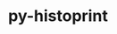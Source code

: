 ---
title: "py-histoprint"
layout: cache
categories: [package, develop]
meta: {"versions": ["2.4.0", "2.6.0"], "compilers": ["gcc@=11.4.0"], "oss": ["ubuntu22.04"], "platforms": ["linux"], "targets": ["x86_64_v3"], "stacks": ["hep", "root"], "num_specs": 8, "num_specs_by_stack": {"hep": 8, "root": 8}}
spec_details: [{"hash": "v3grnqujrutsibjktbjll6w55lhk2lzg", "compiler": "gcc@=11.4.0", "versions": ["2.6.0"], "os": "ubuntu22.04", "platform": "linux", "target": "x86_64_v3", "variants": ["build_system=python_pip"], "stacks": ["hep", "root"], "size": "-", "tarball": "https://binaries.spack.io/develop/build_cache/linux-ubuntu22.04-x86_64_v3/gcc-11.4.0/py-histoprint-2.6.0/linux-ubuntu22.04-x86_64_v3-gcc-11.4.0-py-histoprint-2.6.0-v3grnqujrutsibjktbjll6w55lhk2lzg.spack"}, {"hash": "6lrmqkou4snknl2nue6g4hluycfgbxmt", "compiler": "gcc@=11.4.0", "versions": ["2.6.0"], "os": "ubuntu22.04", "platform": "linux", "target": "x86_64_v3", "variants": ["build_system=python_pip"], "stacks": ["hep", "root"], "size": "-", "tarball": "https://binaries.spack.io/develop/build_cache/linux-ubuntu22.04-x86_64_v3/gcc-11.4.0/py-histoprint-2.6.0/linux-ubuntu22.04-x86_64_v3-gcc-11.4.0-py-histoprint-2.6.0-6lrmqkou4snknl2nue6g4hluycfgbxmt.spack"}, {"hash": "tadl2v7aefha5rfbruktdmft5qelie5u", "compiler": "gcc@=11.4.0", "versions": ["2.6.0"], "os": "ubuntu22.04", "platform": "linux", "target": "x86_64_v3", "variants": ["build_system=python_pip"], "stacks": ["hep", "root"], "size": "-", "tarball": "https://binaries.spack.io/develop/build_cache/linux-ubuntu22.04-x86_64_v3/gcc-11.4.0/py-histoprint-2.6.0/linux-ubuntu22.04-x86_64_v3-gcc-11.4.0-py-histoprint-2.6.0-tadl2v7aefha5rfbruktdmft5qelie5u.spack"}, {"hash": "7mgv5mgl2iylnpazf3yyt5dpd3u2h56k", "compiler": "gcc@=11.4.0", "versions": ["2.6.0"], "os": "ubuntu22.04", "platform": "linux", "target": "x86_64_v3", "variants": ["build_system=python_pip"], "stacks": ["hep", "root"], "size": "-", "tarball": "https://binaries.spack.io/develop/build_cache/linux-ubuntu22.04-x86_64_v3/gcc-11.4.0/py-histoprint-2.6.0/linux-ubuntu22.04-x86_64_v3-gcc-11.4.0-py-histoprint-2.6.0-7mgv5mgl2iylnpazf3yyt5dpd3u2h56k.spack"}, {"hash": "dd666jetchfltpkw7y63zxjrfhpdldqc", "compiler": "gcc@=11.4.0", "versions": ["2.4.0"], "os": "ubuntu22.04", "platform": "linux", "target": "x86_64_v3", "variants": ["build_system=python_pip"], "stacks": ["hep", "root"], "size": "-", "tarball": "https://binaries.spack.io/develop/build_cache/linux-ubuntu22.04-x86_64_v3/gcc-11.4.0/py-histoprint-2.4.0/linux-ubuntu22.04-x86_64_v3-gcc-11.4.0-py-histoprint-2.4.0-dd666jetchfltpkw7y63zxjrfhpdldqc.spack"}, {"hash": "ws5fizb2nld7dcck26pal7dsjluql5uf", "compiler": "gcc@=11.4.0", "versions": ["2.6.0"], "os": "ubuntu22.04", "platform": "linux", "target": "x86_64_v3", "variants": ["build_system=python_pip"], "stacks": ["hep", "root"], "size": "-", "tarball": "https://binaries.spack.io/develop/build_cache/linux-ubuntu22.04-x86_64_v3/gcc-11.4.0/py-histoprint-2.6.0/linux-ubuntu22.04-x86_64_v3-gcc-11.4.0-py-histoprint-2.6.0-ws5fizb2nld7dcck26pal7dsjluql5uf.spack"}, {"hash": "rk3xq4xoydl6ukpniscyipwv45mv5h2z", "compiler": "gcc@=11.4.0", "versions": ["2.6.0"], "os": "ubuntu22.04", "platform": "linux", "target": "x86_64_v3", "variants": ["build_system=python_pip"], "stacks": ["hep", "root"], "size": "-", "tarball": "https://binaries.spack.io/develop/build_cache/linux-ubuntu22.04-x86_64_v3/gcc-11.4.0/py-histoprint-2.6.0/linux-ubuntu22.04-x86_64_v3-gcc-11.4.0-py-histoprint-2.6.0-rk3xq4xoydl6ukpniscyipwv45mv5h2z.spack"}, {"hash": "dmknndy34b4juncfqpvomaf2x4hucctj", "compiler": "gcc@=11.4.0", "versions": ["2.6.0"], "os": "ubuntu22.04", "platform": "linux", "target": "x86_64_v3", "variants": ["build_system=python_pip"], "stacks": ["hep", "root"], "size": "-", "tarball": "https://binaries.spack.io/develop/build_cache/linux-ubuntu22.04-x86_64_v3/gcc-11.4.0/py-histoprint-2.6.0/linux-ubuntu22.04-x86_64_v3-gcc-11.4.0-py-histoprint-2.6.0-dmknndy34b4juncfqpvomaf2x4hucctj.spack"}]
---